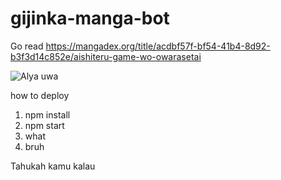 # gijinka-manga-bot


Go read https://mangadex.org/title/acdbf57f-bf54-41b4-8d92-b3f3d14c852e/aishiteru-game-wo-owarasetai

![Alya uwa](https://images.tokopedia.net/img/cache/500-square/hDjmkQ/2022/2/24/b58073a5-fbbf-4af4-8927-783176e1907d.jpg)

how to deploy
1. npm install
1. npm start
1. what
1. bruh

Tahukah kamu kalau 
